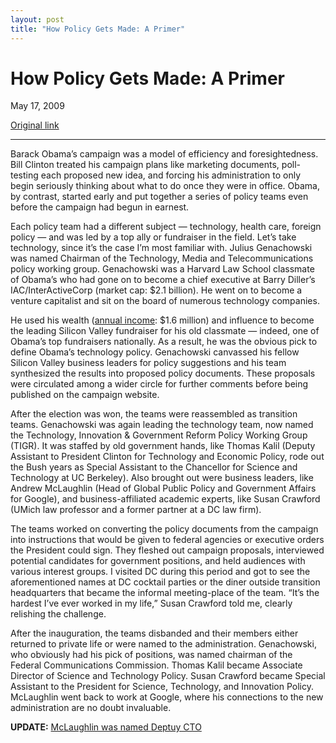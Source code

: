 ```yaml
---
layout: post
title: "How Policy Gets Made: A Primer"
---
```

How Policy Gets Made: A Primer
==============================

May 17, 2009

[Original link](http://www.aaronsw.com/weblog/policyprimer)

* * * * *

Barack Obama’s campaign was a model of efficiency and foresightedness.
Bill Clinton treated his campaign plans like marketing documents,
poll-testing each proposed new idea, and forcing his administration to
only begin seriously thinking about what to do once they were in office.
Obama, by contrast, started early and put together a series of policy
teams even before the campaign had begun in earnest.

Each policy team had a different subject — technology, health care,
foreign policy — and was led by a top ally or fundraiser in the field.
Let’s take technology, since it’s the case I’m most familiar with.
Julius Genachowski was named Chairman of the Technology, Media and
Telecommunications policy working group. Genachowski was a Harvard Law
School classmate of Obama’s who had gone on to become a chief executive
at Barry Diller’s IAC/InterActiveCorp (market cap: \$2.1 billion). He
went on to become a venture capitalist and sit on the board of numerous
technology companies.

He used his wealth ([annual
income](http://blogs.wsj.com/washwire/2009/04/01/fcc-nominee-to-take-a-big-paycut/):
\$1.6 million) and influence to become the leading Silicon Valley
fundraiser for his old classmate — indeed, one of Obama’s top
fundraisers nationally. As a result, he was the obvious pick to define
Obama’s technology policy. Genachowski canvassed his fellow Silicon
Valley business leaders for policy suggestions and his team synthesized
the results into proposed policy documents. These proposals were
circulated among a wider circle for further comments before being
published on the campaign website.

After the election was won, the teams were reassembled as transition
teams. Genachowski was again leading the technology team, now named the
Technology, Innovation & Government Reform Policy Working Group (TIGR).
It was staffed by old government hands, like Thomas Kalil (Deputy
Assistant to President Clinton for Technology and Economic Policy, rode
out the Bush years as Special Assistant to the Chancellor for Science
and Technology at UC Berkeley). Also brought out were business leaders,
like Andrew McLaughlin (Head of Global Public Policy and Government
Affairs for Google), and business-affiliated academic experts, like
Susan Crawford (UMich law professor and a former partner at a DC law
firm).

The teams worked on converting the policy documents from the campaign
into instructions that would be given to federal agencies or executive
orders the President could sign. They fleshed out campaign proposals,
interviewed potential candidates for government positions, and held
audiences with various interest groups. I visited DC during this period
and got to see the aforementioned names at DC cocktail parties or the
diner outside transition headquarters that became the informal
meeting-place of the team. “It’s the hardest I’ve ever worked in my
life,” Susan Crawford told me, clearly relishing the challenge.

After the inauguration, the teams disbanded and their members either
returned to private life or were named to the administration.
Genachowski, who obviously had his pick of positions, was named chairman
of the Federal Communications Commission. Thomas Kalil became Associate
Director of Science and Technology Policy. Susan Crawford became Special
Assistant to the President for Science, Technology, and Innovation
Policy. McLaughlin went back to work at Google, where his connections to
the new administration are no doubt invaluable.

**UPDATE:** [McLaughlin was named Deptuy
CTO](http://www.informationweek.com/news/government/federal/showArticle.jhtml?articleID=217700899)
